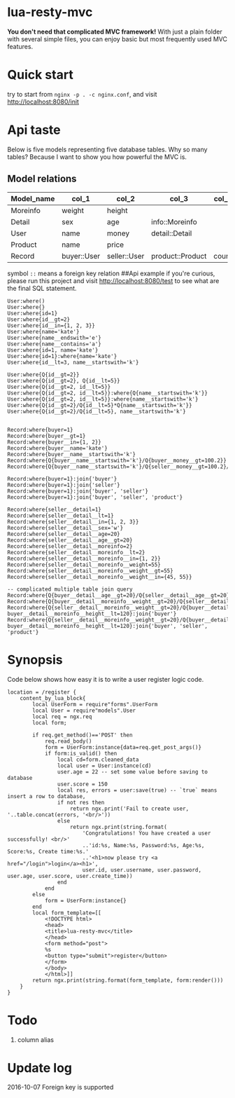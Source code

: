 # lua-resty-mvc
**You don't need that complicated MVC framework!**
With just a plain folder with several simple files, you can enjoy basic but most frequently used MVC features.

# Quick start
try to start from `nginx -p . -c nginx.conf`, and visit [http://localhost:8080/init](http://localhost:8080/init)
# Api taste
Below is five models representing five database tables. Why so many tables?  Because I want to show you how powerful
the MVC is.
## Model relations 
|Model_name|col_1|col_2|col_3|col_4|col_5|
|---|---|---|---|---|---|
|Moreinfo|weight|height||||
|Detail|sex|age|info::Moreinfo|||
|User|name|money|detail::Detail|||
|Product|name|price||||
|Record|buyer::User|seller::User|product::Product|count|time|
symbol `::` means a foreign key relation
##Api example
if you're curious, please run this project and visit [http://localhost:8080/test](http://localhost:8080/test) to see
what are the final SQL statement.
```
User:where()
User:where{}
User:where{id=1}
User:where{id__gt=2}
User:where{id__in={1, 2, 3}}
User:where{name='kate'}
User:where{name__endswith='e'}
User:where{name__contains='a'}
User:where{id=1, name='kate'}
User:where{id=1}:where{name='kate'}
User:where{id__lt=3, name__startswith='k'}

User:where{Q{id__gt=2}}
User:where{Q{id__gt=2}, Q{id__lt=5}}
User:where{Q{id__gt=2, id__lt=5}}
User:where{Q{id__gt=2, id__lt=5}}:where{Q{name__startswith='k'}}
User:where{Q{id__gt=2, id__lt=5}}:where{name__startswith='k'}
User:where{Q{id__gt=2}/Q{id__lt=5}*Q{name__startswith='k'}}
User:where{Q{id__gt=2}/Q{id__lt=5}, name__startswith='k'}


Record:where{buyer=1}
Record:where{buyer__gt=1}
Record:where{buyer__in={1, 2}}
Record:where{buyer__name='kate'}
Record:where{buyer__name__startswith='k'}
Record:where{Q{buyer__name__startswith='k'}/Q{buyer__money__gt=100.2}}
Record:where{Q{buyer__name__startswith='k'}/Q{seller__money__gt=100.2}/Q{product__price__lt=50}}

Record:where{buyer=1}:join{'buyer'}
Record:where{buyer=1}:join{'seller'}
Record:where{buyer=1}:join{'buyer', 'seller'}
Record:where{buyer=1}:join{'buyer', 'seller', 'product'}

Record:where{seller__detail=1}
Record:where{seller__detail__lt=1}
Record:where{seller__detail__in={1, 2, 3}}
Record:where{seller__detail__sex='w'}
Record:where{seller__detail__age=20}
Record:where{seller__detail__age__gt=20}
Record:where{seller__detail__moreinfo=2}
Record:where{seller__detail__moreinfo__lt=2}
Record:where{seller__detail__moreinfo__in={1, 2}}
Record:where{seller__detail__moreinfo__weight=55}
Record:where{seller__detail__moreinfo__weight__gt=55}
Record:where{seller__detail__moreinfo__weight__in={45, 55}}

-- complicated multiple table join query
Record:where{Q{buyer__detail__age__gt=20}/Q{seller__detail__age__gt=20}}
Record:where{Q{buyer__detail__moreinfo__weight__gt=20}/Q{seller__detail__moreinfo__height__gt=20}}
Record:where{Q{seller__detail__moreinfo__weight__gt=20}/Q{buyer__detail__moreinfo__height__gt=20}, buyer__detail__moreinfo__height__lt=120}:join{'buyer'}
Record:where{Q{seller__detail__moreinfo__weight__gt=20}/Q{buyer__detail__moreinfo__height__gt=20}, buyer__detail__moreinfo__height__lt=120}:join{'buyer', 'seller', 'product'}
```
# Synopsis
Code below shows how easy it is to write a user register logic code.
```
location = /register {
    content_by_lua_block{
        local UserForm = require"forms".UserForm
        local User = require"models".User
        local req = ngx.req
        local form;

        if req.get_method()=='POST' then
            req.read_body()
            form = UserForm:instance{data=req.get_post_args()}
            if form:is_valid() then
                local cd=form.cleaned_data
                local user = User:instance(cd) 
                user.age = 22 -- set some value before saving to database
                user.score = 150
                local res, errors = user:save(true) -- `true` means insert a row to database, 
                if not res then
                    return ngx.print('Fail to create user, '..table.concat(errors, '<br/>'))
                else
                    return ngx.print(string.format(
                        'Congratulations! You have created a user successfully! <br/>'
                        ..'id:%s, Name:%s, Password:%s, Age:%s, Score:%s, Create time:%s.'
                        ..'<h1>now please try <a href="/login">login</a><h1>', 
                        user.id, user.username, user.password, user.age, user.score, user.create_time))
                end
            end
        else
            form = UserForm:instance{}
        end
        local form_template=[[
            <!DOCTYPE html>
            <head>
            <title>lua-resty-mvc</title> 
            </head>
            <form method="post">
            %s
            <button type="submit">register</button>
            </form>
            </body>
            </html>]]
        return ngx.print(string.format(form_template, form:render()))
    }
}
```
# Todo
1. column alias

# Update log
2016-10-07 Foreign key is supported
